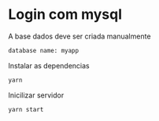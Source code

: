 # Login com mysql

A base dados deve ser criada manualmente
```bash
database name: myapp
```
Instalar as dependencias
```bash
yarn
```

Inicilizar servidor
```bash
yarn start
```

